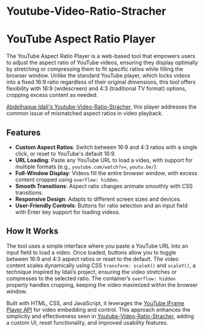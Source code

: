 # Youtube-Video-Ratio-Stracher
# YouTube Aspect Ratio Player

The YouTube Aspect Ratio Player is a web-based tool that empowers users to adjust the aspect ratio of YouTube videos, ensuring they display optimally by stretching or compressing them to fit specific ratios while filling the browser window. Unlike the standard YouTube player, which locks videos into a fixed 16:9 ratio regardless of their original dimensions, this tool offers flexibility with 16:9 (widescreen) and 4:3 (traditional TV format) options, cropping excess content as needed.

[Abdelhaque Idali's Youtube-Video-Ratio-Stracher](https://abdelhaqueidali.github.io/Youtube-Video-Ratio-Stracher/), this player addresses the common issue of mismatched aspect ratios in video playback.

## Features

- **Custom Aspect Ratios**: Switch between 16:9 and 4:3 ratios with a single click, or reset to YouTube's default 16:9.
- **URL Loading**: Paste any YouTube URL to load a video, with support for multiple formats (e.g., `youtube.com/watch?v=`, `youtu.be/`).
- **Full-Window Display**: Videos fill the entire browser window, with excess content cropped using `overflow: hidden`.
- **Smooth Transitions**: Aspect ratio changes animate smoothly with CSS transitions.
- **Responsive Design**: Adapts to different screen sizes and devices.
- **User-Friendly Controls**: Buttons for ratio selection and an input field with Enter key support for loading videos.

## How It Works

The tool uses a simple interface where you paste a YouTube URL into an input field to load a video. Once loaded, buttons allow you to toggle between 16:9 and 4:3 aspect ratios or reset to the default. The video content scales dynamically using CSS `transform: scaleX()` and `scaleY()`, a technique inspired by Idali’s project, ensuring the video stretches or compresses to the selected ratio. The container’s `overflow: hidden` property handles cropping, keeping the video maximized within the browser window.

Built with HTML, CSS, and JavaScript, it leverages the [YouTube IFrame Player API](https://developers.google.com/youtube/iframe_api_reference) for video embedding and control. This approach enhances the simplicity and effectiveness seen in [Youtube-Video-Ratio-Stracher](https://github.com/abdelhaqueidali/Youtube-Video-Ratio-Stracher), adding a custom UI, reset functionality, and improved usability features.
